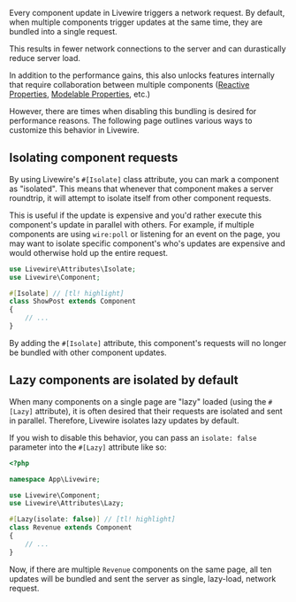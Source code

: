 Every component update in Livewire triggers a network request. By default, when multiple components trigger updates at the same time, they are bundled into a single request.

This results in fewer network connections to the server and can durastically reduce server load.

In addition to the performance gains, this also unlocks features internally that require collaboration between multiple components ([Reactive Properties](http://livewire-next-docs.test/docs/nesting#reactive-props), [Modelable Properties](http://livewire-next-docs.test/docs/nesting#binding-to-child-data-using-wiremodel), etc.)

However, there are times when disabling this bundling is desired for performance reasons. The following page outlines various ways to customize this behavior in Livewire.

## Isolating component requests

By using Livewire's `#[Isolate]` class attribute, you can mark a component as "isolated". This means that whenever that component makes a server roundtrip, it will attempt to isolate itself from other component requests.

This is useful if the update is expensive and you'd rather execute this component's update in parallel with others. For example, if multiple components are using `wire:poll` or listening for an event on the page, you may want to isolate specific component's who's updates are expensive and would otherwise hold up the entire request.

```php
use Livewire\Attributes\Isolate;
use Livewire\Component;

#[Isolate] // [tl! highlight]
class ShowPost extends Component
{
    // ...
}
```

By adding the `#[Isolate]` attribute, this component's requests will no longer be bundled with other component updates.

## Lazy components are isolated by default

When many components on a single page are "lazy" loaded (using the `#[Lazy]` attribute), it is often desired that their requests are isolated and sent in parallel. Therefore, Livewire isolates lazy updates by default.

If you wish to disable this behavior, you can pass an `isolate: false` parameter into the `#[Lazy]` attribute like so:

```php
<?php

namespace App\Livewire;

use Livewire\Component;
use Livewire\Attributes\Lazy;

#[Lazy(isolate: false)] // [tl! highlight]
class Revenue extends Component
{
    // ...
}
```

Now, if there are multiple `Revenue` components on the same page, all ten updates will be bundled and sent the server as single, lazy-load, network request.
